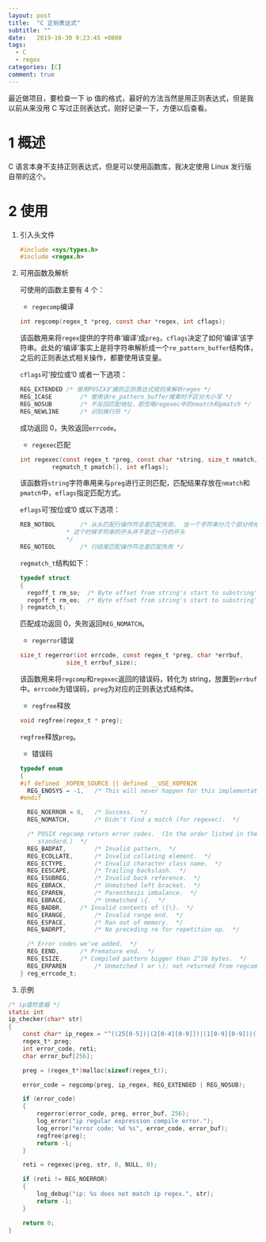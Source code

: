 ```yaml
---
layout: post
title:  "C 正则表达式"
subtitle: ""
date:   2019-10-30 9:23:45 +0800
tags:
  - C
  - regex
categories: [C]
comment: true
---
```


最近做项目，要检查一下 ip 值的格式，最好的方法当然是用正则表达式，但是我以前从来没用 C 写过正则表达式，刚好记录一下，方便以后查看。

# 1 概述

C 语言本身不支持正则表达式，但是可以使用函数库，我决定使用 Linux 发行版自带的这个。

# 2 使用

1. 引入头文件

   ```c
   #include <sys/types.h>
   #include <regex.h>
   ```

   

2. 可用函数及解析

   可使用的函数主要有 4 个：

   - `regecomp`编译

   ```c
   int regcomp(regex_t *preg, const char *regex, int cflags);
   ```

   该函数用来将`regex`提供的字符串‘编译’成`preg`，`cflags`决定了如何‘编译’该字符串。此处的‘编译’事实上是将字符串解析成一个`re_pattern_buffer`结构体，之后的正则表达式相关操作，都要使用该变量。

   `cflags`可‘按位或’0 或者一下选项：

   ```c
   REG_EXTENDED	/* 使用POSIX扩展的正则表达式规则来解析regex */
   REG_ICASE		/* 使用该re_pattern_buffer搜索时不区分大小写 */
   REG_NOSUB		/* 不反回匹配地址，即忽略regexec中的nmatch和pmatch */
   REG_NEWLINE		/* 识别换行符 */
   ```

   成功返回 0，失败返回`errcode`。

   - `regexec`匹配

   ```c
   int regexec(const regex_t *preg, const char *string, size_t nmatch,
   			regmatch_t pmatch[], int eflags);
   ```

   该函数将`string`字符串用来与`preg`进行正则匹配，匹配结果存放在`nmatch`和`pmatch`中，`eflags`指定匹配方式。

   `eflags`可‘按位或’0 或以下选项：

   ```c
   REB_NOTBOL 		/* 从头匹配行操作符总是匹配失败， 当一个字符串分几个部分传给regexec时，
   				* 这个时候字符串的开头并不是这一行的开头 
   				*/
   REG_NOTEOL		/* 行结尾匹配操作符总是匹配失败 */
   ```

   `regmatch_t`结构如下：

   ```c
   typedef struct
   {
     regoff_t rm_so;  /* Byte offset from string's start to substring's start.  */
     regoff_t rm_eo;  /* Byte offset from string's start to substring's end.  */
   } regmatch_t;
   ```

   匹配成功返回 0，失败返回`REG_NOMATCH`。

   - `regerror`错误

   ```c
   size_t regerror(int errcode, const regex_t *preg, char *errbuf,
   				size_t errbuf_size);
   ```

   该函数用来将`regcomp`和`regexec`返回的错误码，转化为 string，放置到`errbuf`中。`errcode`为错误码，`preg`为对应的正则表达式结构体。

   - `regfree`释放

   ```c
   void regfree(regex_t * preg);
   ```

   `regfree`释放`preg`。

   - 错误码

   ```c
   typedef enum
   {
   #if defined _XOPEN_SOURCE || defined __USE_XOPEN2K
     REG_ENOSYS = -1,	/* This will never happen for this implementation.  */
   #endif
   
     REG_NOERROR = 0,	/* Success.  */
     REG_NOMATCH,		/* Didn't find a match (for regexec).  */
   
     /* POSIX regcomp return error codes.  (In the order listed in the
        standard.)  */
     REG_BADPAT,		/* Invalid pattern.  */
     REG_ECOLLATE,		/* Invalid collating element.  */
     REG_ECTYPE,		/* Invalid character class name.  */
     REG_EESCAPE,		/* Trailing backslash.  */
     REG_ESUBREG,		/* Invalid back reference.  */
     REG_EBRACK,		/* Unmatched left bracket.  */
     REG_EPAREN,		/* Parenthesis imbalance.  */
     REG_EBRACE,		/* Unmatched \{.  */
     REG_BADBR,		/* Invalid contents of \{\}.  */
     REG_ERANGE,		/* Invalid range end.  */
     REG_ESPACE,		/* Ran out of memory.  */
     REG_BADRPT,		/* No preceding re for repetition op.  */
   
     /* Error codes we've added.  */
     REG_EEND,		/* Premature end.  */
     REG_ESIZE,		/* Compiled pattern bigger than 2^16 bytes.  */
     REG_ERPAREN		/* Unmatched ) or \); not returned from regcomp.  */
   } reg_errcode_t;
   ```

3. 示例

```c
/* ip值检查器 */
static int
ip_checker(char* str)
{
    const char* ip_regex = "^((25[0-5])|(2[0-4][0-9]])|(1[0-9][0-9])|([1-9][0-9])|[0-9])(.((25[0-5])|(2[0-4][0-9])|(1[0-9][0-9])|([1-9][0-9])|[0-9])){3}$";
    regex_t* preg;
    int error_code, reti;
    char error_buf[256];

    preg = (regex_t*)malloc(sizeof(regex_t));

    error_code = regcomp(preg, ip_regex, REG_EXTENDED | REG_NOSUB);

    if (error_code)
    {
        regerror(error_code, preg, error_buf, 256);
        log_error("ip regular expression compile error.");
        log_error("error code: %d %s", error_code, error_buf);
        regfree(preg);
        return -1;
    }

    reti = regexec(preg, str, 0, NULL, 0);

    if (reti != REG_NOERROR)
    {
        log_debug("ip: %s does not match ip regex.", str);
        return -1;
    }

    return 0;
}
```

